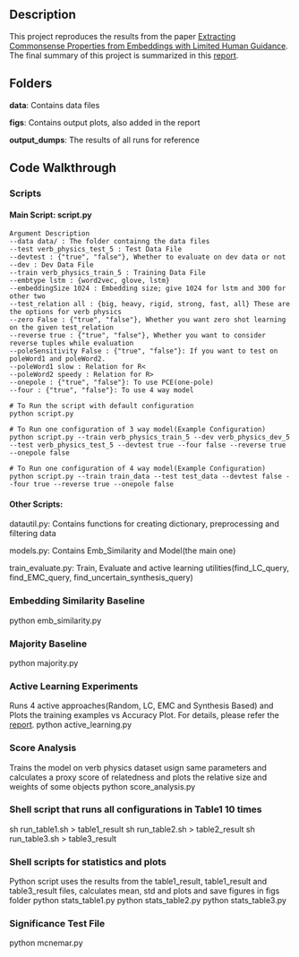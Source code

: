 ## Description
This project reproduces the results from the paper [Extracting Commonsense Properties from Embeddings with Limited
Human Guidance](https://www.aclweb.org/anthology/P18-2102). The final summary of this project is summarized in this [report](https://github.com/DishaJindal/ObjectPropertyCommonSense/blob/master/Report.pdf).
## Folders

**data**: Contains data files

**figs**: Contains output plots, also added in the report

**output_dumps**: The results of all runs for reference

## Code Walkthrough

### Scripts
#### Main Script: script.py

	Argument Description
	--data data/ : The folder containng the data files
	--test verb_physics_test_5 : Test Data File
	--devtest : {"true", "false"}, Whether to evaluate on dev data or not
	--dev : Dev Data File
	--train verb_physics_train_5 : Training Data File
	--embtype lstm : {word2vec, glove, lstm} 
	--embeddingSize 1024 : Embedding size; give 1024 for lstm and 300 for other two
	--test_relation all : {big, heavy, rigid, strong, fast, all} These are the options for verb physics
	--zero False : {"true", "false"}, Whether you want zero shot learning on the given test_relation
	--reverse true : {"true", "false"}, Whether you want to consider reverse tuples while evaluation
	--poleSensitivity False : {"true", "false"}: If you want to test on poleWord1 and poleWord2.
	--poleWord1 slow : Relation for R<
	--poleWord2 speedy : Relation for R>
	--onepole : {"true", "false"}: To use PCE(one-pole)
	--four : {"true", "false"}: To use 4 way model

	# To Run the script with default configuration
	python script.py

	# To Run one configuration of 3 way model(Example Configuration)
	python script.py --train verb_physics_train_5 --dev verb_physics_dev_5 --test verb_physics_test_5 --devtest true --four false --reverse true --onepole false

	# To Run one configuration of 4 way model(Example Configuration)
	python script.py --train train_data --test test_data --devtest false --four true --reverse true --onepole false

#### Other Scripts:
datautil.py: Contains functions for creating dictionary, preprocessing and filtering data 

models.py: Contains Emb_Similarity and Model(the main one) 

train_evaluate.py: Train, Evaluate and active learning utilities(find_LC_query, find_EMC_query, find_uncertain_synthesis_query)

### Embedding Similarity Baseline
python emb_similarity.py

### Majority Baseline
python majority.py

### Active Learning Experiments
Runs 4 active approaches(Random, LC, EMC and Synthesis Based) and Plots the training examples vs Accuracy Plot. For details, please refer the [report](https://github.com/DishaJindal/ObjectPropertyCommonSense/blob/master/Report.pdf).
python active_learning.py

### Score Analysis
Trains the model on verb physics dataset usign same parameters and calculates a proxy score of relatedness and plots the relative size and weights of some objects
python score_analysis.py

### Shell script that runs all configurations in Table1 10 times
sh run_table1.sh > table1_result
sh run_table2.sh > table2_result
sh run_table3.sh > table3_result

### Shell scripts for statistics and plots
Python script uses the results from the table1_result, table1_result and table3_result files, calculates mean, std and plots and save figures in figs folder
python stats_table1.py
python stats_table2.py
python stats_table3.py

### Significance Test File
python mcnemar.py
